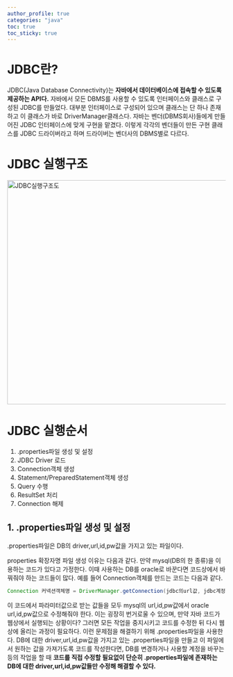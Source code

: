 ```yaml
---
author_profile: true
categories: "java"
toc: true
toc_sticky: true
---
```


# JDBC란?
JDBC(Java Database Connectivity)는 **자바에서 데이터베이스에 접속할 수 있도록 제공하는 API다.** 자바에서 모든 DBMS를 사용할 수 있도록 인터페이스와 클래스로 구성된 JDBC를 만들었다. 대부분 인터페이스로 구성되어 있으며 클래스는 단 하나 존재하고 이 클래스가 바로 DriverManager클래스다. 자바는 벤더(DBMS회사)들에게 만들어진 JDBC 인터페이스에 맞게 구현을 맡겼다. 이렇게 각각의 벤더들이 만든 구현 클래스를 JDBC 드라이버라고 하며 드라이버는 벤더사의 DBMS별로 다르다. 


# JDBC 실행구조
<img width="516" alt="JDBC실행구조도" src="https://user-images.githubusercontent.com/96512568/173715808-06d450a6-c808-4739-a51b-a448e87229e1.png">

# JDBC 실행순서
1. .properties파일 생성 및 설정
1. JDBC Driver 로드
2. Connection객체 생성
3. Statement/PreparedStatement객체 생성
4. Query 수행
5. ResultSet 처리
6. Connection 해제

## 1. .properties파일 생성 및 설정
.properties파일은 DB의 driver,url,id,pw값을 가지고 있는 파일이다.        

properties 확장자명 파일 생성 이유는 다음과 같다. 만약 mysql(DB의 한 종류)을 이용하는 코드가 있다고 가정한다. 이때 사용하는 DB를 oracle로 바꾼다면 코드상에서 바꿔줘야 하는 코드들이 많다. 예를 들어 Connection객체를 만드는 코드는 다음과 같다.

```java
Connection 커넥션객체명 = DriverManager.getConnection(jdbc의url값, jdbc계정id, jdbc계정pw);
```

이 코드에서 파라미터값으로 받는 값들을 모두 mysql의 url,id,pw값에서 oracle url,id,pw값으로 수정해줘야 한다. 이는 굉장히 번거로울 수 있으며, 만약 자바 코드가 웹상에서 실행되는 상황이다? 그러면 모든 작업을 중지시키고 코드를 수정한 뒤 다시 웹상에 올리는 과정이 필요하다. 이런 문제점을 해결하기 위해 .properties파일을 사용한다. DB에 대한 driver,url,id,pw값을 가지고 있는 .properties파일을 만들고 이 파일에서 원하는 값을 가져가도록 코드를 작성한다면, DB를 변경하거나 사용할 계정을 바꾸는 등의 작업을 할 때 **코드를 직접 수정할 필요없이 단순히 .properties파일에 존재하는 DB에 대한 driver,url,id,pw값들만 수정해 해결할 수 있다.**


```java

```
